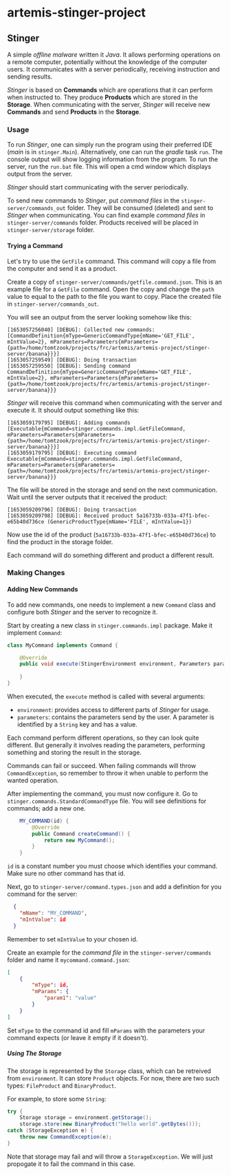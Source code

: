 # artemis-stinger-project

## Stinger

A simple _offline malware_ written it _Java_. It allows performing operations on a remote computer, potentially without the knowledge of the computer users. It communicates with a server periodically, receiving instruction and sending results.

_Stinger_ is based on __Commands__ which are operations that it can perform when instructed to. They produce __Products__ which are stored in the __Storage__. When communicating with the server, _Stinger_ will receive new __Commands__ and send __Products__ in the __Storage__.

### Usage

To run _Stinger_, one can simply run the program using their preferred IDE (_main_ is in `stinger.Main`). Alternatively, one can run the _gradle_ task `run`. The console output will show logging information from the program.
To run the server, run the `run.bat` file. This will open a cmd window which displays output from the server.

_Stinger_ should start communicating with the server periodically.

To send new commands to _Stinger_, put _command files_ in the `stinger-server/commands_out` folder. They will be consumed (deleted) and sent to _Stinger_ when communicating. You can find example _command files_ in `stinger-server/commands` folder.
Products received will be placed in `stinger-server/storage` folder.

#### Trying a Command

Let's try to use the `GetFile` command. This command will copy a file from the computer and send it as a product.

Create a copy of `stinger-server/commands/getfile.command.json`. This is an example file for a `GetFile` command. Open the copy and change the `path` value to equal to the path to the file you want to copy.
Place the created file in `stinger-server/commands_out`.

You will see an output from the server looking somehow like this:
```
[1653057256040] [DEBUG]: Collected new commands: [CommandDefinition{mType=GenericCommandType{mName='GET_FILE', mIntValue=2}, mParameters=Parameters{mParameters={path=/home/tomtzook/projects/frc/artemis/artemis-project/stinger-server/banana}}}]
[1653057259549] [DEBUG]: Doing transaction
[1653057259550] [DEBUG]: Sending command CommandDefinition{mType=GenericCommandType{mName='GET_FILE', mIntValue=2}, mParameters=Parameters{mParameters={path=/home/tomtzook/projects/frc/artemis/artemis-project/stinger-server/banana}}}
```

_Stinger_ will receive this command when communicating with the server and execute it. It should output something like this:
```
[1653059179795] [DEBUG]: Adding commands [Executable{mCommand=stinger.commands.impl.GetFileCommand, mParameters=Parameters{mParameters={path=/home/tomtzook/projects/frc/artemis/artemis-project/stinger-server/banana}}}]
[1653059179795] [DEBUG]: Executing command Executable{mCommand=stinger.commands.impl.GetFileCommand, mParameters=Parameters{mParameters={path=/home/tomtzook/projects/frc/artemis/artemis-project/stinger-server/banana}}}
```

The file will be stored in the storage and send on the next communication. Wait until the server outputs that it received the product:
```
[1653059209796] [DEBUG]: Doing transaction
[1653059209798] [DEBUG]: Received product 5a16733b-033a-47f1-bfec-e65b40d736ce (GenericProductType{mName='FILE', mIntValue=1})
```

Now use the id of the product (`5a16733b-033a-47f1-bfec-e65b40d736ce`) to find the product in the storage folder.

Each command will do something different and product a different result.

### Making Changes

#### Adding New Commands

To add new commands, one needs to implement a new `Command` class and configure both _Stinger_ and the server to recognize it.

Start by creating a new class in `stinger.commands.impl` package. Make it implement `Command`:
```java
class MyCommand implements Command {

    @Override
    public void execute(StingerEnvironment environment, Parameters parameters) throws CommandException {
    
    }
}
```

When executed, the `execute` method is called with several arguments:
- `environment`: provides access to different parts of _Stinger_ for usage.
- `parameters`: contains the parameters send by the user. A parameter is identified by a `String` key and has a value.

Each command perform different operations, so they can look quite different. But generally it involves reading the parameters, performing something and storing the result in the storage.

Commands can fail or succeed. When failing commands will throw `CommandException`, so remember to throw it when unable to perform the wanted operation.

After implementing the command, you must now configure it.
Go to `stinger.commands.StandardCommandType` file. You will see definitions for commands; add a new one.
```java
    MY_COMMAND(id) {
        @Override
        public Command createCommand() {
            return new MyCommand();
        }
    }
```

`id` is a constant number you must choose which identifies your command. Make sure no other command has that id.

Next, go to `stinger-server/command.types.json` and add a definition for you command for the server:
```json
  {
    "mName": "MY_COMMAND",
    "mIntValue": id
  }
```

Remember to set `mIntValue` to your chosen id.

Create an example for the _command file_ in the `stinger-server/commands` folder and name it `mycommand.command.json`:
```json
[
	{
		"mType": id,
		"mParams": {
			"param1": "value"
		}
	}
]
```

Set `mType` to the command id and fill `mParams` with the parameters your command expects (or leave it empty if it doesn't).


##### Using The Storage

The storage is represented by the `Storage` class, which can be retreived from `environment`. It can store `Product` objects. For now, there are two such types: `FileProduct` and `BinaryProduct`.

For example, to store some `String`:
```java
try {
    Storage storage = environment.getStorage();
    storage.store(new BinaryProduct("hello world".getBytes()));
catch (StorageException e) {
    throw new CommandException(e);
}
```
Note that storage may fail and will throw a `StorageException`. We will just propogate it to fail the command in this case.


